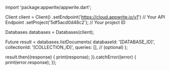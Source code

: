 import 'package:appwrite/appwrite.dart';

Client client = Client()
  .setEndpoint('https://cloud.appwrite.io/v1') // Your API Endpoint
  .setProject('5df5acd0d48c2'); // Your project ID

Databases databases = Databases(client);

Future result = databases.listDocuments(
  databaseId: '[DATABASE_ID]',
  collectionId: '[COLLECTION_ID]',
  queries: [], // (optional)
);

result.then((response) {
  print(response);
}).catchError((error) {
  print(error.response);
});

